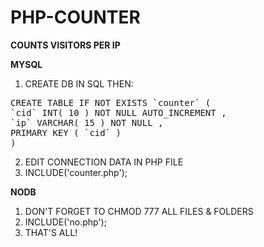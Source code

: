# PHP-COUNTER

<b>COUNTS VISITORS PER IP</b>

<b>MYSQL</b>

1. CREATE DB IN SQL THEN:
<pre>
CREATE TABLE IF NOT EXISTS `counter` (
`cid` INT( 10 ) NOT NULL AUTO_INCREMENT ,
`ip` VARCHAR( 15 ) NOT NULL ,
PRIMARY KEY ( `cid` )
)
</pre>
2. EDIT CONNECTION DATA IN PHP FILE
3. INCLUDE('counter.php');

<b>NODB</b>

1. DON'T FORGET TO CHMOD 777 ALL FILES & FOLDERS
2. INCLUDE('no.php');
3. THAT'S ALL!
